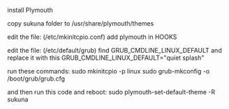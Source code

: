 install Plymouth

copy sukuna folder to /usr/share/plymouth/themes

edit the file: (/etc/mkinitcpio.conf)
add plymouth in HOOKS

edit the file: (/etc/default/grub)
find GRUB_CMDLINE_LINUX_DEFAULT and replace it with this
GRUB_CMDLINE_LINUX_DEFAULT="quiet splash"

run these commands:
sudo mkinitcpio -p linux
sudo grub-mkconfig -o /boot/grub/grub.cfg

and then run this code and reboot:
sudo plymouth-set-default-theme -R sukuna
